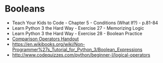 # Booleans

- Teach Your Kids to Code - Chapter 5 - Conditions (What If?) - p.81-84
- Learn Python 3 the Hard Way - Exercise 27 - Memorizing Logic
- Learn Python 3 the Hard Way - Exercise 28 - Boolean Practice
- [Comparison Operators Handout](https://docs.google.com/document/d/1pavn8q7fnD0QqCvsyVdY5XLTPAGIYLlgcR_HREtwGSs/)
- <https://en.wikibooks.org/wiki/Non-Programmer%27s_Tutorial_for_Python_3/Boolean_Expressions>
- <http://www.codequizzes.com/python/beginner-I/logical-operators>
